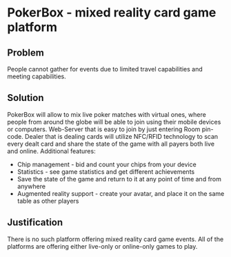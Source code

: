 # PokerBox - mixed reality card game platform

## Problem
People cannot gather for events due to limited travel capabilities and meeting capabilities.

## Solution
PokerBox will allow to mix live poker matches with virtual ones, where people from around the globe will be able to join using their mobile devices or computers. Web-Server that is easy to join by just entering Room pin-code. Dealer that is dealing cards will utilize NFC/RFID technology to scan every dealt card and share the state of the game with all payers both live and online. 
Additional features:
- Chip management - bid and count your chips from your device
- Statistics - see game statistics and get different achievements
- Save the state of the game and return to it at any point of time and from anywhere
- Augmented reality support - create your avatar, and place it on the same table as other players

## Justification
There is no such platform offering mixed reality card game events. All of the platforms are offering either live-only or online-only games to play. 